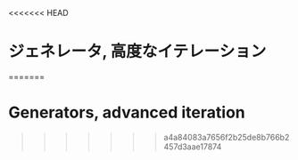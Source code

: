 
<<<<<<< HEAD
# ジェネレータ, 高度なイテレーション
=======
# Generators, advanced iteration
>>>>>>> a4a84083a7656f2b25de8b766b2457d3aae17874
